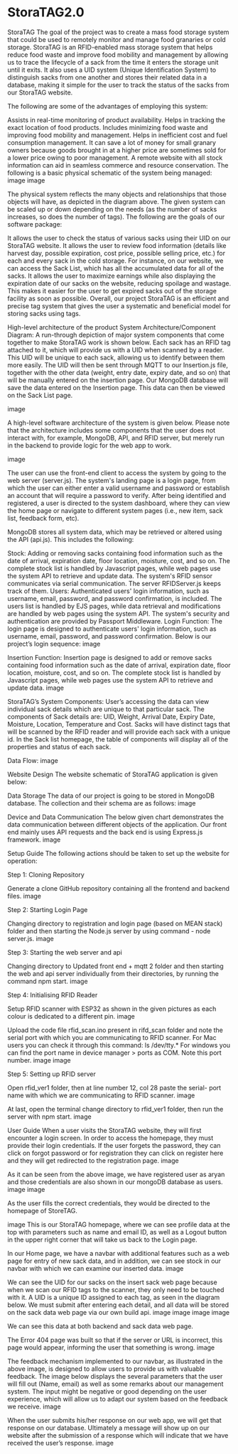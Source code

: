 # StoraTAG2.0
StoraTAG
The goal of the project was to create a mass food storage system that could be used to remotely monitor and manage food granaries or cold storage. StoraTAG is an RFID-enabled mass storage system that helps reduce food waste and improve food mobility and management by allowing us to trace the lifecycle of a sack from the time it enters the storage unit until it exits. It also uses a UID system (Unique Identification System) to distinguish sacks from one another and stores their related data in a database, making it simple for the user to track the status of the sacks from our StoraTAG website.

The following are some of the advantages of employing this system:

Assists in real-time monitoring of product availability.
Helps in tracking the exact location of food products.
Includes minimizing food waste and improving food mobility and management.
Helps in inefficient cost and fuel consumption management. It can save a lot of money for small granary owners because goods brought in at a higher price are sometimes sold for a lower price owing to poor management.
A remote website with all stock information can aid in seamless commerce and resource conservation.
The following is a basic physical schematic of the system being managed: image image

The physical system reflects the many objects and relationships that those objects will have, as depicted in the diagram above. The given system can be scaled up or down depending on the needs (as the number of sacks increases, so does the number of tags). The following are the goals of our software package:

It allows the user to check the status of various sacks using their UID on our StoraTAG website.
It allows the user to review food information (details like harvest day, possible expiration, cost price, possible selling price, etc.) for each and every sack in the cold storage. For instance, on our website, we can access the Sack List, which has all the accumulated data for all of the sacks.
It allows the user to maximize earnings while also displaying the expiration date of our sacks on the website, reducing spoilage and wastage. This makes it easier for the user to get expired sacks out of the storage facility as soon as possible.
Overall, our project StoraTAG is an efficient and precise tag system that gives the user a systematic and beneficial model for storing sacks using tags.

High-level architecture of the product
System Architecture/Component Diagram:
A run-through depiction of major system components that come together to make StoraTAG work is shown below. Each sack has an RFID tag attached to it, which will provide us with a UID when scanned by a reader. This UID will be unique to each sack, allowing us to identify between them more easily. The UID will then be sent through MQTT to our Insertion.js file, together with the other data (weight, entry date, expiry date, and so on) that will be manually entered on the insertion page. Our MongoDB database will save the data entered on the Insertion page. This data can then be viewed on the Sack List page.

image

A high-level software architecture of the system is given below. Please note that the architecture includes some components that the user does not interact with, for example, MongoDB, API, and RFID server, but merely run in the backend to provide logic for the web app to work.

image

The user can use the front-end client to access the system by going to the web server (server.js). The system's landing page is a login page, from which the user can either enter a valid username and password or establish an account that will require a password to verify. After being identified and registered, a user is directed to the system dashboard, where they can view the home page or navigate to different system pages (i.e., new item, sack list, feedback form, etc).

MongoDB stores all system data, which may be retrieved or altered using the API (api.js). This includes the following:

Stock: Adding or removing sacks containing food information such as the date of arrival, expiration date, floor location, moisture, cost, and so on. The complete stock list is handled by Javascript pages, while web pages use the system API to retrieve and update data.
The system's RFID sensor communicates via serial communication. The server RFIDServer.js keeps track of them.
Users: Authenticated users' login information, such as username, email, password, and password confirmation, is included. The users list is handled by EJS pages, while data retrieval and modifications are handled by web pages using the system API. The system's security and authentication are provided by Passport Middleware.
Login Function:
The login page is designed to authenticate users' login information, such as username, email, password, and password confirmation. Below is our project’s login sequence: image

Insertion Function:
Insertion page is designed to add or remove sacks containing food information such as the date of arrival, expiration date, floor location, moisture, cost, and so on. The complete stock list is handled by Javascript pages, while web pages use the system API to retrieve and update data. image

StoraTAG’s System Components:
User’s accessing the data can view individual sack details which are unique to that particular sack. The components of Sack details are: UID, Weight, Arrival Date, Expiry Date, Moisture, Location, Temperature and Cost. Sacks will have distinct tags that will be scanned by the RFID reader and will provide each sack with a unique id. In the Sack list homepage, the table of components will display all of the properties and status of each sack.

Data Flow:
image

Website Design
The website schematic of StoraTAG application is given below:

Data Storage
The data of our project is going to be stored in MongoDB database. The collection and their schema are as follows: image

Device and Data Communication
The below given chart demonstrates the data communication between different objects of the application. Our front end mainly uses API requests and the back end is using Express.js framework. image

Setup Guide
The following actions should be taken to set up the website for operation:

Step 1: Cloning Repository

Generate a clone GitHub repository containing all the frontend and backend files. image

Step 2: Starting Login Page

Changing directory to registration and login page (based on MEAN stack) folder and then starting the Node.js server by using command - node server.js. image

Step 3: Starting the web server and api

Changing directory to Updated front end + mqtt 2 folder and then starting the web and api server individually from their directories, by running the command npm start. image

Step 4: Initialising RFID Reader

Setup RFID scanner with ESP32 as shown in the given pictures as each colour is dedicated to a different pin. image

Upload the code file rfid_scan.ino present in rifd_scan folder and note the serial port with which you are communicating to RFID scanner. For Mac users you can check it through this command: ls /dev/tty.* For windows you can find the port name in device manager > ports as COM. Note this port number. image image

Step 5: Setting up RFID server

Open rfid_ver1 folder, then at line number 12, col 28 paste the serial- port name with which we are communicating to RFID scanner. image

At last, open the terminal change directory to rfid_ver1 folder, then run the server with npm start. image

User Guide
When a user visits the StoraTAG website, they will first encounter a login screen. In order to access the homepage, they must provide their login credentials. If the user forgets the password, they can click on forgot password or for registration they can click on register here and they will get redirected to the registration page. image

As it can be seen from the above image, we have registered user as aryan and those credentials are also shown in our mongoDB database as users. image image

As the user fills the correct credentials, they would be directed to the homepage of StoreTAG.

image This is our StoraTAG homepage, where we can see profile data at the top with parameters such as name and email ID, as well as a Logout button in the upper right corner that will take us back to the Login page.

In our Home page, we have a navbar with additional features such as a web page for entry of new sack data, and in addition, we can see stock in our navbar with which we can examine our inserted data. image

We can see the UID for our sacks on the insert sack web page because when we scan our RFID tags to the scanner, they only need to be touched with it. A UID is a unique ID assigned to each tag, as seen in the diagram below. We must submit after entering each detail, and all data will be stored on the sack data web page via our own build api. image image image image

We can see this data at both backend and sack data web page.

The Error 404 page was built so that if the server or URL is incorrect, this page would appear, informing the user that something is wrong. image

The feedback mechanism implemented to our navbar, as illustrated in the above image, is designed to allow users to provide us with valuable feedback. The image below displays the several parameters that the user will fill out (Name, email) as well as some remarks about our management system. The input might be negative or good depending on the user experience, which will allow us to adapt our system based on the feedback we receive. image

When the user submits his/her response on our web app, we will get that response on our database. Ultimately a message will show up on our website after the submission of a response which will indicate that we have received the user’s response. image

